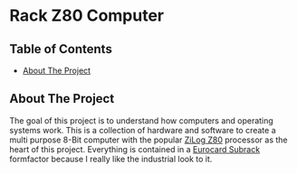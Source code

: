 # Rack Z80 Computer


## Table of Contents
 - [About The Project](#about-the-project)
  

## About The Project

The goal of this project is to understand how computers and operating systems work. This is a collection of hardware and software to create a multi purpose 8-Bit computer with the popular [ZiLog Z80](https://de.wikipedia.org/wiki/Zilog_Z80) processor as the heart of this project. Everything is contained in a [Eurocard Subrack](https://en.wikipedia.org/wiki/Eurocard_(printed_circuit_board)) formfactor because I really like the industrial look to it.